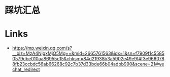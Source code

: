 # 踩坑汇总

# Links

- https://mp.weixin.qq.com/s?__biz=MzA4NjgxMjQ5Mg==&mid=2665761563&idx=1&sn=f7909f1c55850579dbe010aa86955c15&chksm=84d21938b3a5902e49e9f4f3e9660788fb23ccbdc56ab66268c92c7b37d33bde66b04adbb990&scene=21#wechat_redirect
